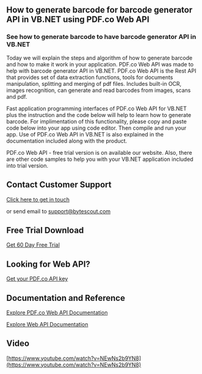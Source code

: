 ## How to generate barcode for barcode generator API in VB.NET using PDF.co Web API

### See how to generate barcode to have barcode generator API in VB.NET

Today we will explain the steps and algorithm of how to generate barcode and how to make it work in your application. PDF.co Web API was made to help with barcode generator API in VB.NET. PDF.co Web API is the Rest API that provides set of data extraction functions, tools for documents manipulation, splitting and merging of pdf files. Includes built-in OCR, images recognition, can generate and read barcodes from images, scans and pdf.

Fast application programming interfaces of PDF.co Web API for VB.NET plus the instruction and the code below will help to learn how to generate barcode. For implimentation of this functionality, please copy and paste code below into your app using code editor. Then compile and run your app. Use of PDF.co Web API in VB.NET is also explained in the documentation included along with the product.

PDF.co Web API - free trial version is on available our website. Also, there are other code samples to help you with your VB.NET application included into trial version.

## Contact Customer Support

[Click here to get in touch](https://bytescout.zendesk.com/hc/en-us/requests/new?subject=PDF.co%20Web%20API%20Question)

or send email to [support@bytescout.com](mailto:support@bytescout.com?subject=PDF.co%20Web%20API%20Question) 

## Free Trial Download

[Get 60 Day Free Trial](https://bytescout.com/download/web-installer?utm_source=github-readme)

## Looking for Web API? 

[Get your PDF.co API key](https://pdf.co/documentation/api?utm_source=github-readme)

## Documentation and Reference

[Explore PDF.co Web API Documentation](https://bytescout.com/documentation/index.html?utm_source=github-readme)

[Explore Web API Documentation](https://pdf.co/documentation/api?utm_source=github-readme)

## Video

[https://www.youtube.com/watch?v=NEwNs2b9YN8](https://www.youtube.com/watch?v=NEwNs2b9YN8)